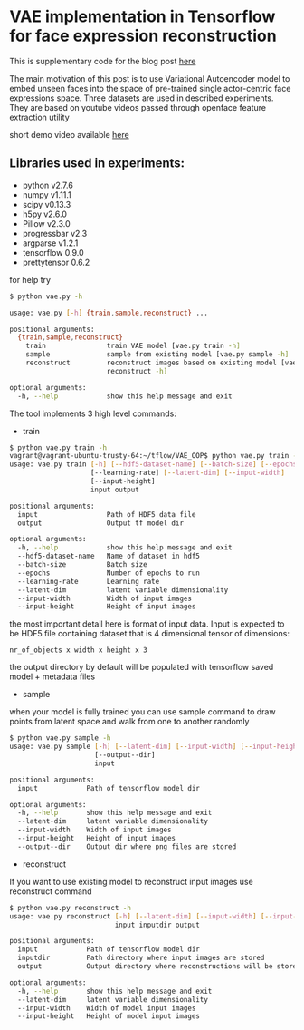 # VAE implementation in Tensorflow for face expression reconstruction

This is supplementary code for the blog post [here](http://int8.io/variational-autoencoder-in-tensorflow/)

The main motivation of this post is to use Variational Autoencoder model to embed unseen faces into the space of pre-trained single actor-centric face expressions space. Three datasets are used in described experiments. They are based on youtube videos passed through openface feature extraction utility


short demo video available [here](http://int8.io/wp-content/uploads/2016/12/output.mp4)


## Libraries used in experiments:

* python v2.7.6
* numpy v1.11.1
* scipy v0.13.3
* h5py v2.6.0
* Pillow v2.3.0
* progressbar v2.3
* argparse v1.2.1
* tensorflow 0.9.0
* prettytensor 0.6.2


for help try
```bash
$ python vae.py -h

usage: vae.py [-h] {train,sample,reconstruct} ...

positional arguments:
  {train,sample,reconstruct}
    train               train VAE model [vae.py train -h]
    sample              sample from existing model [vae.py sample -h]
    reconstruct         reconstruct images based on existing model [vae.py
                        reconstruct -h]

optional arguments:
  -h, --help            show this help message and exit
```

The tool implements 3 high level commands:

* train

```bash
$ python vae.py train -h
vagrant@vagrant-ubuntu-trusty-64:~/tflow/VAE_OOP$ python vae.py train -h
usage: vae.py train [-h] [--hdf5-dataset-name] [--batch-size] [--epochs]
                    [--learning-rate] [--latent-dim] [--input-width]
                    [--input-height]
                    input output

positional arguments:
  input                 Path of HDF5 data file
  output                Output tf model dir

optional arguments:
  -h, --help            show this help message and exit
  --hdf5-dataset-name   Name of dataset in hdf5
  --batch-size          Batch size
  --epochs              Number of epochs to run
  --learning-rate       Learning rate
  --latent-dim          latent variable dimensionality
  --input-width         Width of input images
  --input-height        Height of input images
```

the most important detail here is format of input data. Input is expected to be HDF5 file containing dataset that is 4 dimensional tensor of dimensions:
```
nr_of_objects x width x height x 3
```

the output directory by default will be populated with tensorflow saved model + metadata files




* sample

when your model is fully trained you can use sample command to draw points from latent space and walk from one to another randomly

```bash
$ python vae.py sample -h
usage: vae.py sample [-h] [--latent-dim] [--input-width] [--input-height]
                     [--output--dir]
                     input

positional arguments:
  input            Path of tensorflow model dir

optional arguments:
  -h, --help       show this help message and exit
  --latent-dim     latent variable dimensionality
  --input-width    Width of input images
  --input-height   Height of input images
  --output--dir    Output dir where png files are stored
```

* reconstruct

If you want to use existing model to reconstruct input images use reconstruct command

```bash
$ python vae.py reconstruct -h
usage: vae.py reconstruct [-h] [--latent-dim] [--input-width] [--input-height]
                          input inputdir output

positional arguments:
  input            Path of tensorflow model dir
  inputdir         Path directory where input images are stored
  output           Output directory where reconstructions will be stored

optional arguments:
  -h, --help       show this help message and exit
  --latent-dim     latent variable dimensionality
  --input-width    Width of model input images
  --input-height   Height of model input images

```
